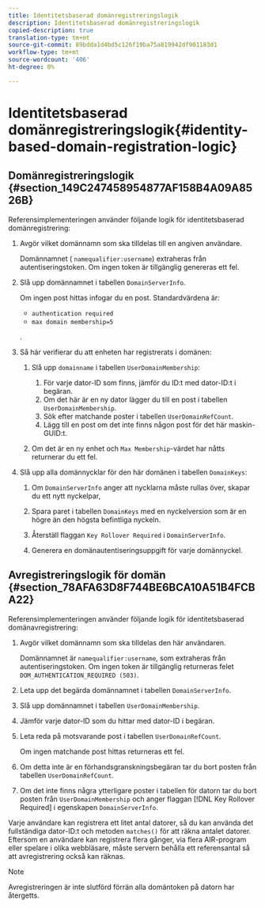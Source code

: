 ```yaml
---
title: Identitetsbaserad domänregistreringslogik
description: Identitetsbaserad domänregistreringslogik
copied-description: true
translation-type: tm+mt
source-git-commit: 89bdda1d4bd5c126f19ba75a819942df901183d1
workflow-type: tm+mt
source-wordcount: '406'
ht-degree: 0%

---
```



# Identitetsbaserad domänregistreringslogik{#identity-based-domain-registration-logic}

## Domänregistreringslogik {#section_149C247458954877AF158B4A09A8526B}

Referensimplementeringen använder följande logik för identitetsbaserad domänregistrering:

1. Avgör vilket domännamn som ska tilldelas till en angiven användare.

   Domännamnet ( `namequalifier:username`) extraheras från autentiseringstoken. Om ingen token är tillgänglig genereras ett fel.
1. Slå upp domännamnet i tabellen `DomainServerInfo`.

   Om ingen post hittas infogar du en post. Standardvärdena är:

   * `authentication required`
   * `max domain membership=5`

   .

1. Så här verifierar du att enheten har registrerats i domänen:

   1. Slå upp `domainname` i tabellen `UserDomainMembership`:

      1. För varje dator-ID som finns, jämför du ID:t med dator-ID:t i begäran.
      1. Om det här är en ny dator lägger du till en post i tabellen `UserDomainMembership`.
      1. Sök efter matchande poster i tabellen `UserDomainRefCount`.
      1. Lägg till en post om det inte finns någon post för det här maskin-GUID:t.
   1. Om det är en ny enhet och `Max Membership`-värdet har nåtts returnerar du ett fel.


1. Slå upp alla domännycklar för den här domänen i tabellen `DomainKeys`:

   1. Om `DomainServerInfo` anger att nycklarna måste rullas över, skapar du ett nytt nyckelpar,
   1. Spara paret i tabellen `DomainKeys` med en nyckelversion som är en högre än den högsta befintliga nyckeln.
   1. Återställ flaggan `Key Rollover Required` i `DomainServerInfo`.

   1. Generera en domänautentiseringsuppgift för varje domännyckel.

## Avregistreringslogik för domän {#section_78AFA63D8F744BE6BCA10A51B4FCBA22}

Referensimplementeringen använder följande logik för identitetsbaserad domänavregistrering:

1. Avgör vilket domännamn som ska tilldelas den här användaren.

   Domännamnet är `namequalifier:username`, som extraheras från autentiseringstoken. Om ingen token är tillgänglig returneras felet `DOM_AUTHENTICATION_REQUIRED (503)`.
1. Leta upp det begärda domännamnet i tabellen `DomainServerInfo`.
1. Slå upp domännamnet i tabellen `UserDomainMembership`.
1. Jämför varje dator-ID som du hittar med dator-ID i begäran.
1. Leta reda på motsvarande post i tabellen `UserDomainRefCount`.

   Om ingen matchande post hittas returneras ett fel.

1. Om detta inte är en förhandsgranskningsbegäran tar du bort posten från tabellen `UserDomainRefCount`.
1. Om det inte finns några ytterligare poster i tabellen för datorn tar du bort posten från `UserDomainMembership` och anger flaggan [!DNL Key Rollover Required] i egenskapen `DomainServerInfo`.

Varje användare kan registrera ett litet antal datorer, så du kan använda det fullständiga dator-ID:t och metoden `matches()` för att räkna antalet datorer. Eftersom en användare kan registrera flera gånger, via flera AIR-program eller spelare i olika webbläsare, måste servern behålla ett referensantal så att avregistrering också kan räknas.

>[!NOTE]
>
>Avregistreringen är inte slutförd förrän alla domäntoken på datorn har återgetts.

